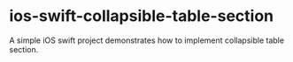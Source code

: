# ios-swift-collapsible-table-section
A simple iOS swift project demonstrates how to implement collapsible table section.
